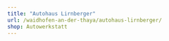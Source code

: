 ```yaml
---
title: "Autohaus Lirnberger"
url: /waidhofen-an-der-thaya/autohaus-lirnberger/
shop: Autowerkstatt
---
```

